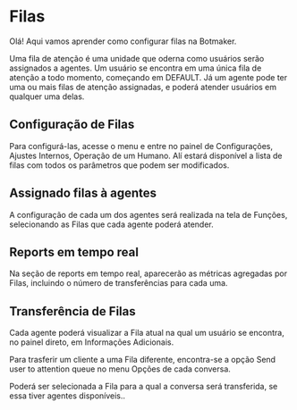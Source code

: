 # Filas

Olá! Aqui vamos aprender como configurar filas na Botmaker.

Uma fila de atenção é uma unidade que oderna como usuários serão assignados a agentes. Um usuário se encontra em uma única fila de atenção a todo momento, começando em DEFAULT. Já um agente pode ter uma ou mais filas de atenção assignadas, e poderá atender usuários em qualquer uma delas.

## Configuração de Filas

Para configurá-las, acesse o menu e entre no painel de Configurações, Ajustes Internos, Operação de um Humano. Alí estará disponível a lista de filas com todos os parâmetros que podem ser modificados.

## Assignado filas à agentes

A configuração de cada um dos agentes será realizada na tela de Funções, selecionando as Filas que cada agente poderá atender.

## Reports em tempo real

Na seção de reports em tempo real, aparecerão as métricas agregadas por Filas, incluindo o número de transferências para cada uma.

## Transferência de Filas

Cada agente poderá visualizar a Fila atual na qual um usuário se encontra, no painel direto, em Informações Adicionais.

Para trasferir um cliente a uma Fila diferente, encontra-se a opção Send user to attention queue no menu Opções de cada conversa.

Poderá ser selecionada a Fila para a qual a conversa será transferida, se essa tiver agentes disponíveis..
